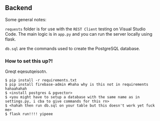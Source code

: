 ## Backend

Some general notes:

`requests` folder is for use with the `REST Client` testing on Visual Studio Code. The main logic is in `app.py` and you can run the server locally using flask.

`db.sql` are the commands used to create the PostgreSQL database.


### How to set this up?!

Greqt eqesutqeisotn. 

```
$ pip install -r requirements.txt
$ pip install firebase-admin #haha why is this not in requirements hahaahahah
$ <install postgres & pgvector>
$ <you might have to setup a database with the same name as in settings.py, i cba to give commands for this rn>
$ <hahah then run db.sql on your table but this doesn't work yet fuck me>
$ flask run!!!! yipeee
```